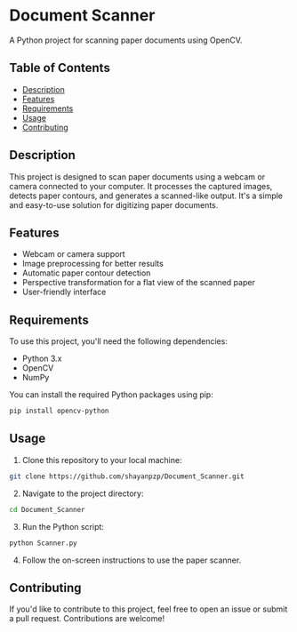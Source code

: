 # Document Scanner

A Python project for scanning paper documents using OpenCV.

## Table of Contents

- [Description](#description)
- [Features](#features)
- [Requirements](#requirements)
- [Usage](#usage)
- [Contributing](#contributing)


## Description

This project is designed to scan paper documents using a webcam or camera connected to your computer. It processes the captured images, detects paper contours, and generates a scanned-like output. It's a simple and easy-to-use solution for digitizing paper documents.

## Features

- Webcam or camera support
- Image preprocessing for better results
- Automatic paper contour detection
- Perspective transformation for a flat view of the scanned paper
- User-friendly interface

## Requirements

To use this project, you'll need the following dependencies:

- Python 3.x
- OpenCV
- NumPy

You can install the required Python packages using pip:

```bash
pip install opencv-python
```

## Usage

1. Clone this repository to your local machine:

```bash
git clone https://github.com/shayanpzp/Document_Scanner.git
```
2. Navigate to the project directory:

```bash
cd Document_Scanner
```

3. Run the Python script:

```bash
python Scanner.py
```
4. Follow the on-screen instructions to use the paper scanner.

## Contributing

If you'd like to contribute to this project, feel free to open an issue or submit a pull request. Contributions are welcome!
